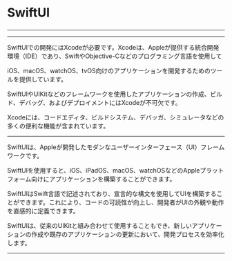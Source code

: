 
###
# SwiftUI
###





---


---

SwiftUIでの開発にはXcodeが必要です。Xcodeは、Appleが提供する統合開発環境（IDE）であり、SwiftやObjective-Cなどのプログラミング言語を使用して

iOS、macOS、watchOS、tvOS向けのアプリケーションを開発するためのツールを提供しています。

SwiftUIやUIKitなどのフレームワークを使用したアプリケーションの作成、ビルド、デバッグ、およびデプロイメントにはXcodeが不可欠です。

Xcodeには、コードエディタ、ビルドシステム、デバッガ、シミュレータなどの多くの便利な機能が含まれています。

---


SwiftUIは、Appleが開発したモダンなユーザーインターフェース（UI）フレームワークです。

SwiftUIを使用すると、iOS、iPadOS、macOS、watchOSなどのAppleプラットフォーム向けにアプリケーションを構築することができます。

SwiftUIはSwift言語で記述されており、宣言的な構文を使用してUIを構築することができます。これにより、コードの可読性が向上し、開発者がUIの外観や動作を直感的に定義できます。

SwiftUIは、従来のUIKitと組み合わせて使用することもでき、新しいアプリケーションの作成や既存のアプリケーションの更新において、開発プロセスを効率化します。

---

